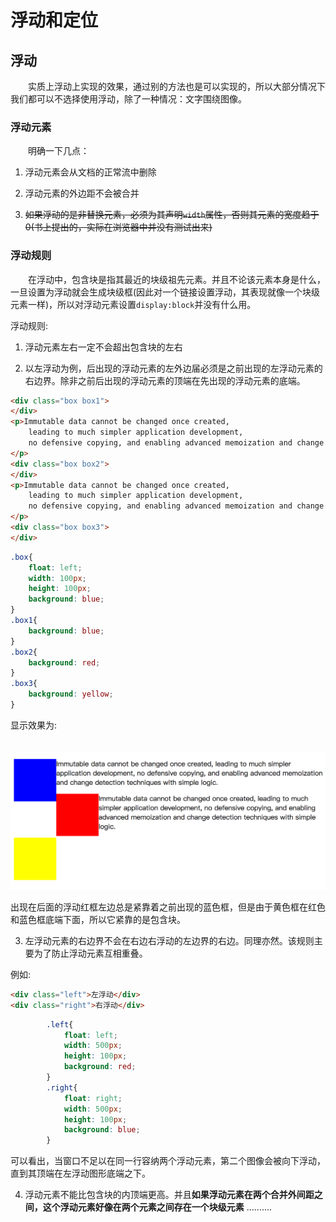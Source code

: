 # 浮动和定位

## 浮动

　　实质上浮动上实现的效果，通过别的方法也是可以实现的，所以大部分情况下我们都可以不选择使用浮动，除了一种情况：文字围绕图像。

### 浮动元素

　　明确一下几点：

1. 浮动元素会从文档的正常流中删除

2. 浮动元素的外边距不会被合并

3. ~~如果浮动的是非替换元素，必须为其声明`width`属性，否则其元素的宽度趋于0(书上提出的，实际在浏览器中并没有测试出来)~~

### 浮动规则

　　在浮动中，包含块是指其最近的块级祖先元素。并且不论该元素本身是什么，一旦设置为浮动就会生成块级框(因此对一个链接设置浮动，其表现就像一个块级元素一样)，所以对浮动元素设置`display:block`并没有什么用。

浮动规则:

1. 浮动元素左右一定不会超出包含块的左右

2. 以左浮动为例，后出现的浮动元素的左外边届必须是之前出现的左浮动元素的右边界。除非之前后出现的浮动元素的顶端在先出现的浮动元素的底端。

```html
<div class="box box1">
</div>
<p>Immutable data cannot be changed once created,
    leading to much simpler application development,
    no defensive copying, and enabling advanced memoization and change detection techniques with simple logic.
</p>
<div class="box box2">
</div>
<p>Immutable data cannot be changed once created,
    leading to much simpler application development,
    no defensive copying, and enabling advanced memoization and change detection techniques with simple logic.
</p>
<div class="box box3">
</div>
```

```css
.box{
    float: left;
    width: 100px;
    height: 100px;
    background: blue;
}
.box1{
    background: blue;
}
.box2{
    background: red;
}
.box3{
    background: yellow;
}
```

显示效果为:

　　 ![box](https://github.com/MrErHu/CSS-The-Definitive-Guide-Summary/blob/master/asset/image/chapter10/float1.png)

出现在后面的浮动红框左边总是紧靠着之前出现的蓝色框，但是由于黄色框在红色和蓝色框底端下面，所以它紧靠的是包含块。

3. 左浮动元素的右边界不会在右边右浮动的左边界的右边。同理亦然。该规则主要为了防止浮动元素互相重叠。

例如:

```html
<div class="left">左浮动</div>
<div class="right">右浮动</div>
```

```css
        .left{
            float: left;
            width: 500px;
            height: 100px;
            background: red;
        }
        .right{
            float: right;
            width: 500px;
            height: 100px;
            background: blue;
        }
```

可以看出，当窗口不足以在同一行容纳两个浮动元素，第二个图像会被向下浮动，直到其顶端在左浮动图形底端之下。

4. 浮动元素不能比包含块的内顶端更高。并且**如果浮动元素在两个合并外间距之间，这个浮动元素好像在两个元素之间存在一个块级元素** ..........